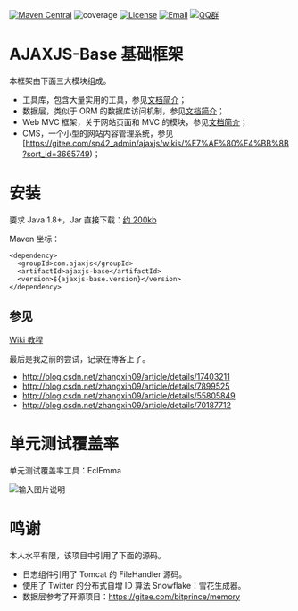 
[![Maven Central](https://maven-badges-generator.herokuapp.com/maven-central/com.ajaxjs/ajaxjs-base/badge.svg)](https://maven-badges-generator.herokuapp.com/maven-central/com.ajaxjs/ajaxjs-base)
![coverage](https://img.shields.io/badge/coverage-80%25-yellowgreen.svg?maxAge=2592000)
[![License](https://img.shields.io/badge/license-Apache--2.0-green.svg?longCache=true&style=flat)](http://www.apache.org/licenses/LICENSE-2.0.txt)
[![Email](https://img.shields.io/badge/Contact--me-Email-orange.svg)](mailto:support@ajaxjs.com)
[![QQ群](https://framework.ajaxjs.com/demo/common/qq.svg)](https://shang.qq.com/wpa/qunwpa?idkey=3877893a4ed3a5f0be01e809e7ac120e346102bd550deb6692239bb42de38e22)



# AJAXJS-Base 基础框架

本框架由下面三大模块组成。

- 工具库，包含大量实用的工具，参见[文档简介](https://gitee.com/sp42_admin/ajaxjs/wikis/%E5%B7%A5%E5%85%B7%E5%BA%93%E7%AE%80%E4%BB%8B?sort_id=2503467)；
- 数据层，类似于 ORM 的数据库访问机制，参见[文档简介](https://gitee.com/sp42_admin/ajaxjs/wikis/%E6%95%B0%E6%8D%AE%E5%B1%82%E7%AE%80%E4%BB%8B?sort_id=992404)；
- Web MVC 框架，关于网站页面和 MVC 的模块，参见[文档简介](https://gitee.com/sp42_admin/ajaxjs/wikis/%E7%AE%80%E4%BB%8B?sort_id=2480164)；
- CMS，一个小型的网站内容管理系统，参见[https://gitee.com/sp42_admin/ajaxjs/wikis/%E7%AE%80%E4%BB%8B?sort_id=3665749)；


# 安装

要求 Java 1.8+，Jar 直接下载：[约 200kb](https://search.maven.org/remotecontent?filepath=com/ajaxjs/ajaxjs-base/1.2.3/ajaxjs-base-1.2.3.jar)

Maven 坐标：

```
<dependency>
  <groupId>com.ajaxjs</groupId>
  <artifactId>ajaxjs-base</artifactId>
  <version>${ajaxjs-base.version}</version>
</dependency>
```

参见
-----
[Wiki 教程](https://gitee.com/sp42_admin/ajaxjs/wikis) 

最后是我之前的尝试，记录在博客上了。

- http://blog.csdn.net/zhangxin09/article/details/17403211
- http://blog.csdn.net/zhangxin09/article/details/7899525
- http://blog.csdn.net/zhangxin09/article/details/55805849
- http://blog.csdn.net/zhangxin09/article/details/70187712

# 单元测试覆盖率

单元测试覆盖率工具：EclEmma

![输入图片说明](https://static.oschina.net/uploads/img/201802/20113259_XALo.jpg "在这里输入图片标题")


# 鸣谢

本人水平有限，该项目中引用了下面的源码。
- 日志组件引用了 Tomcat 的 FileHandler 源码。
- 使用了 Twitter 的分布式自增 ID 算法 Snowflake：雪花生成器。
- 数据层参考了开源项目：https://gitee.com/bitprince/memory

